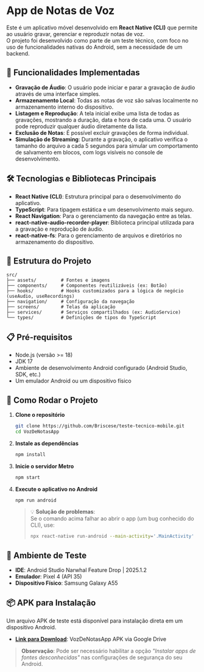 # App de Notas de Voz

Este é um aplicativo móvel desenvolvido em **React Native (CLI)** que permite ao usuário gravar, gerenciar e reproduzir notas de voz.  
O projeto foi desenvolvido como parte de um teste técnico, com foco no uso de funcionalidades nativas do Android, sem a necessidade de um backend.

## 📌 Funcionalidades Implementadas

- **Gravação de Áudio**: O usuário pode iniciar e parar a gravação de áudio através de uma interface simples.
- **Armazenamento Local**: Todas as notas de voz são salvas localmente no armazenamento interno do dispositivo.
- **Listagem e Reprodução**: A tela inicial exibe uma lista de todas as gravações, mostrando a duração, data e hora de cada uma. O usuário pode reproduzir qualquer áudio diretamente da lista.
- **Exclusão de Notas**: É possível excluir gravações de forma individual.
- **Simulação de Streaming**: Durante a gravação, o aplicativo verifica o tamanho do arquivo a cada 5 segundos para simular um comportamento de salvamento em blocos, com logs visíveis no console de desenvolvimento.

## 🛠 Tecnologias e Bibliotecas Principais

- **React Native (CLI)**: Estrutura principal para o desenvolvimento do aplicativo.
- **TypeScript**: Para tipagem estática e um desenvolvimento mais seguro.
- **React Navigation**: Para o gerenciamento da navegação entre as telas.
- **react-native-audio-recorder-player**: Biblioteca principal utilizada para a gravação e reprodução de áudio.
- **react-native-fs**: Para o gerenciamento de arquivos e diretórios no armazenamento do dispositivo.

## 📂 Estrutura do Projeto

```
src/
├── assets/         # Fontes e imagens
├── components/     # Componentes reutilizáveis (ex: Botão)
├── hooks/          # Hooks customizados para a lógica de negócio (useAudio, useRecordings)
├── navigation/     # Configuração da navegação
├── screens/        # Telas da aplicação
├── services/       # Serviços compartilhados (ex: AudioService)
└── types/          # Definições de tipos do TypeScript
```

## 📋 Pré-requisitos

- Node.js (versão >= 18)
- JDK 17
- Ambiente de desenvolvimento Android configurado (Android Studio, SDK, etc.)
- Um emulador Android ou um dispositivo físico

## 🚀 Como Rodar o Projeto

1. **Clone o repositório**
   ```bash
   git clone https://github.com/Briscese/teste-tecnico-mobile.git
   cd VozDeNotasApp
   ```

2. **Instale as dependências**
   ```bash
   npm install
   ```

3. **Inicie o servidor Metro**
   ```bash
   npm start
   ```

4. **Execute o aplicativo no Android**
   ```bash
   npm run android
   ```

   > 💡 **Solução de problemas**:  
   > Se o comando acima falhar ao abrir o app (um bug conhecido do CLI), use:
   > ```bash
   > npx react-native run-android --main-activity='.MainActivity'
   > ```

## 🧪 Ambiente de Teste

- **IDE**: Android Studio Narwhal Feature Drop | 2025.1.2
- **Emulador**: Pixel 4 (API 35)
- **Dispositivo Físico**: Samsung Galaxy A55

## 📦 APK para Instalação

Um arquivo APK de teste está disponível para instalação direta em um dispositivo Android.

- **[Link para Download](https://drive.google.com/file/d/1AW32brWXput3zjSKYD4WvEMs3kgGdjjC/view?usp=sharing)**: VozDeNotasApp APK via Google Drive

> **Observação**: Pode ser necessário habilitar a opção *"Instalar apps de fontes desconhecidas"* nas configurações de segurança do seu Android.
